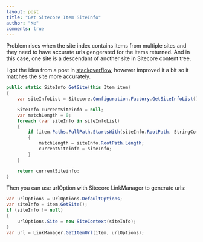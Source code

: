 ```yaml
--- 
layout: post
title: "Get Sitecore Item SiteInfo"
author: "Ke"
comments: true
---
```

Problem rises when the site index contains items from multiple sites and they need to have accurate urls gengerated for the items returned. And in this case, one site is a descendant of another site in Sitecore content tree.

I got the idea from a post in [stackoverflow](http://stackoverflow.com/questions/14200864/how-to-find-out-with-which-sitecore-site-an-item-is-associated), however improved it a bit so it matches the site more accurately.

```csharp
public static SiteInfo GetSite(this Item item)
{
	var siteInfoList = Sitecore.Configuration.Factory.GetSiteInfoList();

	SiteInfo currentSiteinfo = null;
	var matchLength = 0;
	foreach (var siteInfo in siteInfoList)
	{
		if (item.Paths.FullPath.StartsWith(siteInfo.RootPath, StringComparison.OrdinalIgnoreCase) && siteInfo.RootPath.Length > matchLength)
		{
			matchLength = siteInfo.RootPath.Length;
			currentSiteinfo = siteInfo;
		}
	}

	return currentSiteinfo;
}
```

Then you can use urlOption with Sitecore LinkManager to generate urls:

```csharp
var urlOptions = UrlOptions.DefaultOptions;
var siteInfo = item.GetSite();
if (siteInfo != null)
{
	urlOptions.Site = new SiteContext(siteInfo);
}
var url = LinkManager.GetItemUrl(item, urlOptions);
```